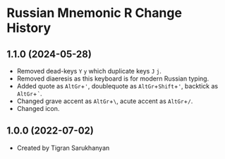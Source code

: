 Russian Mnemonic R Change History
====================

1.1.0 (2024-05-28)
----------------
* Removed dead-keys `Y` `y` which duplicate keys `J` `j`.
* Removed diaeresis as this keyboard is for modern Russian typing.
* Added quote as `AltGr`+`'`, doublequote as `AltGr`+`Shift`+`'`, backtick as `AltGr`+`՝`.
* Changed grave accent as `AltGr`+`\`, acute accent as `AltGr`+`/`.
* Changed icon.

1.0.0 (2022-07-02)
----------------
* Created by Tigran Sarukhanyan
